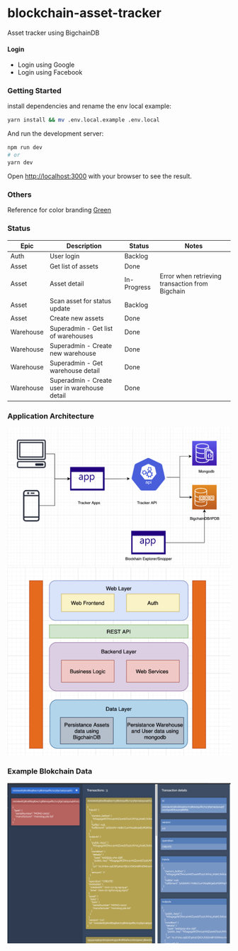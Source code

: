 # blockchain-asset-tracker
Asset tracker using  BigchainDB

#### Login
- Login using Google
- Login using Facebook

### Getting Started

install dependencies and rename the env local example:

```bash
yarn install && mv .env.local.example .env.local
```

And run the development server:

```bash
npm run dev
# or
yarn dev
```

Open [http://localhost:3000](http://localhost:3000) with your browser to see the result.

### Others

Reference for color branding [Green](https://colorhunt.co/palette/2f5d625e8b7ea7c4bcdfeeea)

### Status

| Epic | Description | Status | Notes |
|------|-------------|--------|-------|
| Auth | User login | Backlog | |
| Asset | Get list of assets | Done | |
| Asset | Asset detail | In-Progress | Error when retrieving transaction from Bigchain |
| Asset | Scan asset for status update | Backlog | |
| Asset | Create new assets | Done | |
| Warehouse | Superadmin - Get list of warehouses | Done ||
| Warehouse | Superadmin - Create new warehouse | Done ||
| Warehouse | Superadmin - Get warehouse detail | Done ||
| Warehouse | Superadmin - Create user in warehouse detail | Done |

### Application Architecture
![Image](./images/architecture-1.png?raw=true)
![Image](./images/architecture-2.png?raw=true)

### Example Blokchain Data
![Image](./images/blokchain-data.png?raw=true)